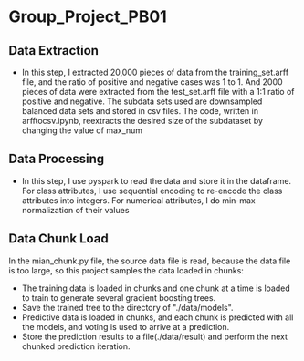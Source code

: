 # Group_Project_PB01



## Data Extraction 

- In this step, I extracted 20,000 pieces of data from the training_set.arff file, and the ratio of positive and negative cases was 1 to 1. And 2000 pieces of data were extracted from the test_set.arff file with a 1:1 ratio of positive and negative. The subdata sets used are downsampled balanced data sets and stored in csv files. The code, written in arfftocsv.ipynb, reextracts the desired size of the subdataset by changing the value of max_num

## Data Processing

- In this step, I use pyspark to read the data and store it in the dataframe. For class attributes, I use sequential encoding to re-encode the class attributes into integers. For numerical attributes, I do min-max normalization of their values

## Data Chunk Load

In the mian_chunk.py file, the source data file is read, because the data file is too large, so this project samples the data loaded in chunks: 

- The training data is loaded in chunks and one chunk at a time is loaded to train to generate several gradient boosting trees.
- Save the trained tree to the directory of "./data/models".
- Predictive data is loaded in chunks, and each chunk is predicted with all the models, and voting is used to arrive at a prediction.
- Store the prediction results to a file(./data/result) and perform the next chunked prediction iteration.